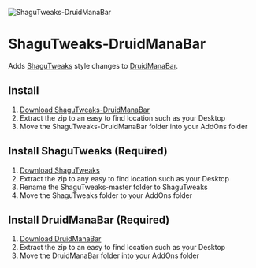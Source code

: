 ![ShaguTweaks-DruidManaBar](https://i.imgur.com/QU0ym9r.png)

# ShaguTweaks-DruidManaBar

Adds [ShaguTweaks](https://github.com/shagu/ShaguTweaks) style changes to [DruidManaBar](https://github.com/gashole/DruidManaBar).

## Install

1. [Download ShaguTweaks-DruidManaBar](https://github.com/gashole/ShaguTweaks-DruidManaBar/releases/download/current/ShaguTweaks-DruidManaBar.zip)
2. Extract the zip to an easy to find location such as your Desktop
3. Move the ShaguTweaks-DruidManaBar folder into your AddOns folder

## Install ShaguTweaks (Required)

1. [Download ShaguTweaks](https://github.com/shagu/ShaguTweaks/archive/master.zip)
2. Extract the zip to any easy to find location such as your Desktop
3. Rename the ShaguTweaks-master folder to ShaguTweaks
4. Move the ShaguTweaks folder to your AddOns folder

## Install DruidManaBar (Required)

1. [Download DruidManaBar](https://github.com/gashole/DruidManaBar/releases/download/current/DruidManaBar.zip)
2. Extract the zip to an easy to find location such as your Desktop
3. Move the DruidManaBar folder into your AddOns folder